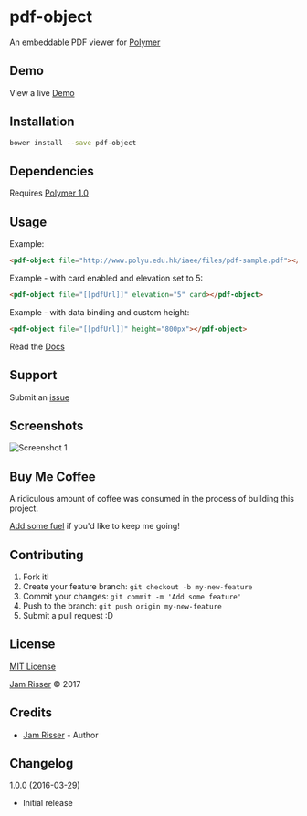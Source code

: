 # pdf-object

An embeddable PDF viewer for [Polymer](https://www.polymer-project.org/1.0/)


## Demo
<!------------------------------------------------------->

View a live [Demo](https://jamrizzi.github.io/pdf-object/components/pdf-object/demo)


## Installation
<!------------------------------------------------------->

```sh
bower install --save pdf-object
```


## Dependencies
<!------------------------------------------------------->

Requires [Polymer 1.0](https://www.polymer-project.org/1.0/)


## Usage
<!------------------------------------------------------->

Example:
```html
<pdf-object file="http://www.polyu.edu.hk/iaee/files/pdf-sample.pdf"></pdf-object>
```

Example - with card enabled and elevation set to 5:
```html
<pdf-object file="[[pdfUrl]]" elevation="5" card></pdf-object>
```

Example - with data binding and custom height:
```html
<pdf-object file="[[pdfUrl]]" height="800px"></pdf-object>
```

Read the [Docs](http://jamrizzi.github.io/pdf-object/components/pdf-object)


## Support
<!------------------------------------------------------->

Submit an [issue](https://github.com/jamrizzi/readme/issues/new)


## Screenshots
<!------------------------------------------------------->

![Screenshot 1](https://drive.google.com/uc?export=view&id=1rf0m2H9sP_yTO0mAlj-tobLyHLuWIiGNJQ)


## Buy Me Coffee
<!------------------------------------------------------->

A ridiculous amount of coffee was consumed in the process of building this project.

[Add some fuel](https://jamrizzi.com/#!/buy-me-coffee) if you'd like to keep me going!


## Contributing
<!------------------------------------------------------->

1. Fork it!
2. Create your feature branch: `git checkout -b my-new-feature`
3. Commit your changes: `git commit -m 'Add some feature'`
4. Push to the branch: `git push origin my-new-feature`
5. Submit a pull request :D


## License
<!------------------------------------------------------->

[MIT License](https://github.com/jamrizzi/readme/blob/master/LICENSE)

[Jam Risser](https://jamrizzi.com) &copy; 2017


## Credits
<!------------------------------------------------------->

* [Jam Risser](https://jamrizzi.com) - Author


## Changelog
<!------------------------------------------------------->

1.0.0 (2016-03-29)
* Initial release

